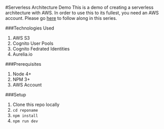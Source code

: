 #Serverless Architecture Demo
This is a demo of creating a serverless architecture with AWS. In order 
to use this to its fullest, you need an AWS account. Please go [here](http://blog.rackspace.com/part-1-building-server-less-architecture-aws/) 
to follow along in this series.

###Technologies Used
1. AWS S3
2. Cognito User Pools
3. Cognito Fedrated Identities
4. Aurelia.io

###Prerequisites
1. Node 4+
2. NPM 3+
3. AWS Account

###Setup
1. Clone this repo locally
2. `cd reponame`
3. `npm install`
4. `npm run dev`
